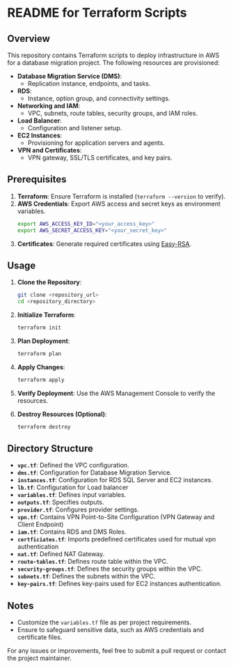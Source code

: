 # README for Terraform Scripts

## Overview
This repository contains Terraform scripts to deploy infrastructure in AWS for a database migration project. The following resources are provisioned:

- **Database Migration Service (DMS)**:
  - Replication instance, endpoints, and tasks.
- **RDS**:
  - Instance, option group, and connectivity settings.
- **Networking and IAM**:
  - VPC, subnets, route tables, security groups, and IAM roles.
- **Load Balancer**:
  - Configuration and listener setup.
- **EC2 Instances**:
  - Provisioning for application servers and agents.
- **VPN and Certificates**:
  - VPN gateway, SSL/TLS certificates, and key pairs.

## Prerequisites
1. **Terraform**: Ensure Terraform is installed (`terraform --version` to verify).
2. **AWS Credentials**: Export AWS access and secret keys as environment variables.
   ```bash
   export AWS_ACCESS_KEY_ID="<your_access_key>"
   export AWS_SECRET_ACCESS_KEY="<your_secret_key>"
   ```
3. **Certificates**: Generate required certificates using [Easy-RSA](https://github.com/OpenVPN/easy-rsa/releases).

## Usage
1. **Clone the Repository**:
   ```bash
   git clone <repository_url>
   cd <repository_directory>
   ```

2. **Initialize Terraform**:
   ```bash
   terraform init
   ```

3. **Plan Deployment**:
   ```bash
   terraform plan
   ```

4. **Apply Changes**:
   ```bash
   terraform apply
   ```

5. **Verify Deployment**:
   Use the AWS Management Console to verify the resources.

6. **Destroy Resources (Optional)**:
   ```bash
   terraform destroy
   ```

## Directory Structure
- **`vpc.tf`**: Defined the VPC configuration. 
- **`dms.tf`**: Configuration for Database Migration Service.
- **`instances.tf`**: Configuration for RDS SQL Server and EC2 instances. 
- **`lb.tf`**: Configuration for Load balancer
- **`variables.tf`**: Defines input variables.
- **`outputs.tf`**: Specifies outputs.
- **`provider.tf`**: Configures provider settings.
- **`vpn.tf`**: Contains VPN Point-to-Site Configuration (VPN Gateway and Client Endpoint)
- **`iam.tf`**: Contains RDS and DMS Roles. 
- **`certficiates.tf`**: Imports predefined certificates used for mutual vpn authentication
- **`nat.tf`**: Defined NAT Gateway.
- **`route-tables.tf`**: Defines route table within the VPC. 
- **`security-groups.tf`**:  Defines the security groups within the VPC. 
- **`subnets.tf`**:  Defines the subnets within the VPC.
- **`key-pairs.tf`**:  Defines key-pairs used for EC2 instances authentication. 

## Notes
- Customize the `variables.tf` file as per project requirements.
- Ensure to safeguard sensitive data, such as AWS credentials and certificate files.

For any issues or improvements, feel free to submit a pull request or contact the project maintainer.
